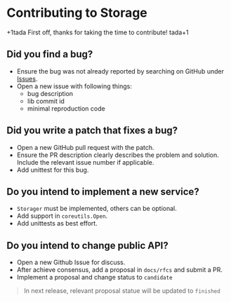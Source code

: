# Contributing to Storage

+1tada First off, thanks for taking the time to contribute! tada+1

## Did you find a bug?

- Ensure the bug was not already reported by searching on GitHub under [Issues](https://github.com/beyondstorage/go-converge/issues).
- Open a new issue with following things: 
  - bug description
  - lib commit id
  - minimal reproduction code

## Did you write a patch that fixes a bug?

- Open a new GitHub pull request with the patch.
- Ensure the PR description clearly describes the problem and solution. Include the relevant issue number if applicable.
- Add unittest for this bug.

## Do you intend to implement a new service?

- `Storager` must be implemented, others can be optional.
- Add support in `coreutils.Open`.
- Add unittests as best effort.

## Do you intend to change public API?

- Open a new Github Issue for discuss.
- After achieve consensus, add a proposal in `docs/rfcs` and submit a PR.
- Implement a proposal and change status to `candidate`

> In next release, relevant proposal statue will be updated to `finished`
